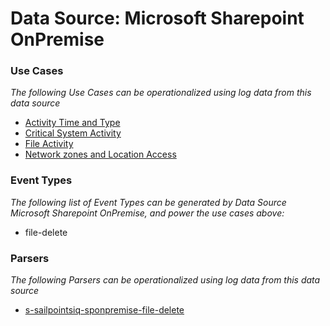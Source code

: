 Data Source: Microsoft Sharepoint OnPremise
===========================================

### Use Cases

_The following Use Cases can be operationalized using log data from this data source_

* [Activity Time  and Type](usecase_activity_time__and_type.md)
* [Critical System Activity](usecase_critical_system_activity.md)
* [File Activity](usecase_file_activity.md)
* [Network zones and Location Access](usecase_network_zones_and_location_access.md)


### Event Types

_The following list of Event Types can be generated by Data Source Microsoft Sharepoint OnPremise, and power the use cases above:_

- file-delete


### Parsers

_The following Parsers can be operationalized using log data from this data source_

* [s-sailpointsiq-sponpremise-file-delete](parserContent_s-sailpointsiq-sponpremise-file-delete.md)
